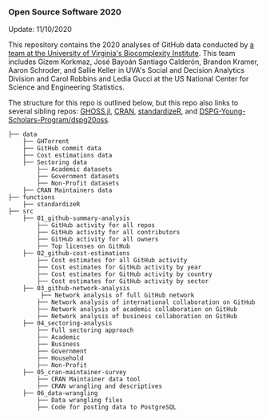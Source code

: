 ### Open Source Software 2020 

Update: 11/10/2020

This repository contains the 2020 analyses of GitHub data conducted by [a team at the University of Virginia's Biocomplexity Institute](https://github.com/uva-bi-sdad/OSS-Research-Website). This team includes Gizem Korkmaz, José Bayoán Santiago Calderón, Brandon Kramer, Aaron Schroder, and Sallie Keller in UVA's Social and Decision Analytics Division and Carol Robbins and Ledia Gucci at the US National Center for Science and Engineering Statistics. 

The structure for this repo is outlined below, but this repo also links to several sibling repos:
[GHOSS.jl](https://github.com/uva-bi-sdad/GHOSS.jl), [CRAN](https://github.com/uva-bi-sdad/CRAN), [standardizeR](https://github.com/brandonleekramer/standardizeR), and [DSPG-Young-Scholars-Program/dspg20oss](https://github.com/DSPG-Young-Scholars-Program/dspg20oss).

    ├── data 
        ├── GHTorrent
        ├── GitHub commit data
        ├── Cost estimations data 
        ├── Sectoring data 
            ├── Academic datasets
            ├── Government datasets
            ├── Non-Profit datasets
        ├── CRAN Maintainers data
    ├── functions
        ├── standardizeR
    ├── src
        ├── 01_github-summary-analysis
            ├── GitHub activity for all repos 
            ├── GitHub activity for all contributors
            ├── GitHub activity for all owners
            ├── Top licenses on GitHub 
        ├── 02_github-cost-estimations
            ├── Cost estimates for all GitHub activity 
            ├── Cost estimates for GitHub activity by year
            ├── Cost estimates for GitHub activity by country
            ├── Cost estimates for GitHub activity by sector
        ├── 03_github-network-analysis 
             ├── Network analysis of full GitHub network 
            ├── Network analysis of international collaboration on GitHub
            ├── Network analysis of academic collaboration on GitHub
            ├── Network analysis of business collaboration on GitHub
        ├── 04_sectoring-analysis
            ├── Full sectoring approach
            ├── Academic 
            ├── Business
            ├── Government
            ├── Household
            ├── Non-Profit
        ├── 05_cran-maintainer-survey
            ├── CRAN Maintainer data tool
            ├── CRAN wrangling and descriptives
        ├── 06_data-wrangling 
            ├── Data wrangling files
            ├── Code for posting data to PostgreSQL 

